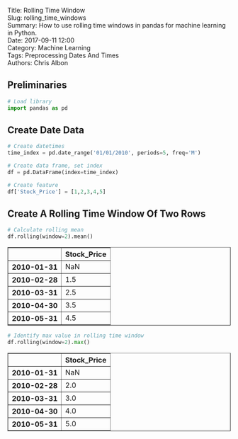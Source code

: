 Title: Rolling Time Window  
Slug: rolling_time_windows  
Summary: How to use rolling time windows in pandas for machine learning in Python.     
Date: 2017-09-11 12:00  
Category: Machine Learning  
Tags: Preprocessing Dates And Times    
Authors: Chris Albon

## Preliminaries


```python
# Load library
import pandas as pd
```

## Create Date Data


```python
# Create datetimes
time_index = pd.date_range('01/01/2010', periods=5, freq='M')

# Create data frame, set index
df = pd.DataFrame(index=time_index)

# Create feature
df['Stock_Price'] = [1,2,3,4,5]
```

## Create A Rolling Time Window Of Two Rows


```python
# Calculate rolling mean
df.rolling(window=2).mean()
```




<div>
<style>
    .dataframe thead tr:only-child th {
        text-align: right;
    }

    .dataframe thead th {
        text-align: left;
    }

    .dataframe tbody tr th {
        vertical-align: top;
    }
</style>
<table border="1" class="dataframe">
  <thead>
    <tr style="text-align: right;">
      <th></th>
      <th>Stock_Price</th>
    </tr>
  </thead>
  <tbody>
    <tr>
      <th>2010-01-31</th>
      <td>NaN</td>
    </tr>
    <tr>
      <th>2010-02-28</th>
      <td>1.5</td>
    </tr>
    <tr>
      <th>2010-03-31</th>
      <td>2.5</td>
    </tr>
    <tr>
      <th>2010-04-30</th>
      <td>3.5</td>
    </tr>
    <tr>
      <th>2010-05-31</th>
      <td>4.5</td>
    </tr>
  </tbody>
</table>
</div>




```python
# Identify max value in rolling time window
df.rolling(window=2).max()
```




<div>
<style>
    .dataframe thead tr:only-child th {
        text-align: right;
    }

    .dataframe thead th {
        text-align: left;
    }

    .dataframe tbody tr th {
        vertical-align: top;
    }
</style>
<table border="1" class="dataframe">
  <thead>
    <tr style="text-align: right;">
      <th></th>
      <th>Stock_Price</th>
    </tr>
  </thead>
  <tbody>
    <tr>
      <th>2010-01-31</th>
      <td>NaN</td>
    </tr>
    <tr>
      <th>2010-02-28</th>
      <td>2.0</td>
    </tr>
    <tr>
      <th>2010-03-31</th>
      <td>3.0</td>
    </tr>
    <tr>
      <th>2010-04-30</th>
      <td>4.0</td>
    </tr>
    <tr>
      <th>2010-05-31</th>
      <td>5.0</td>
    </tr>
  </tbody>
</table>
</div>


